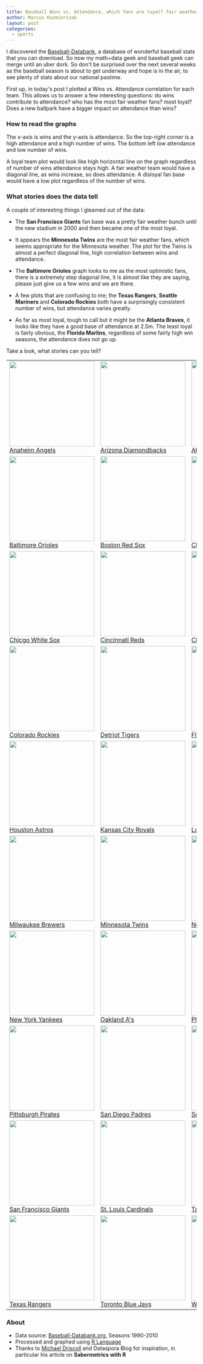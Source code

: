 ```yaml
---
title: Baseball Wins vs. Attendance, which fans are loyal? fair weather?
author: Marcus Kazmierczak
layout: post
categories:
  - sports
---
```


I discovered the [Baseball-Databank](http://www.baseball-databank.org/), a database of wonderful baseball stats that you can download. So now my math+data geek and baseball geek can merge until an uber dork. So don't be surprised over the next several weeks as the baseball season is about to get underway and hope is in the air, to see plenty of stats about our national pastime.

First up, in today's post I plotted a Wins vs. Attendance correlation for each team. This allows us to answer a few interesting questions: do wins contribute to attendance? who has the most fair weather fans? most loyal?  Does a new ballpark have a bigger impact on attendance than wins?

### How to read the graphs

The x-axis is wins and the y-axis is attendance. So the top-right corner is a high attendance and a high number of wins. The bottom left low attendance and low number of wins.

A loyal team plot would look like high horizontal line on the graph regardless of number of wins attendance stays high. A fair weather team would have a diagonal line, as wins increase, so does attendance. A disloyal fan base would have a low plot regardless of the number of wins.

### What stories does the data tell

A couple of interesting things I gleamed out of the data:

* The **San Francisco Giants** fan base was a pretty fair weather bunch until the new stadium in 2000 and then became one of the most loyal.

* It appears the **Minnesota Twins** are the most fair weather fans, which seems appropriate for the Minnesota weather. The plot for the Twins is almost a perfect diagonal line, high correlation between wins and attendance.

* The **Baltimore Orioles** graph looks to me as the most optimistic fans, there is a extremely step diagonal line, it is almost like they are saying, please just give us a few wins and we are there.

* A few plots that are confusing to me; the **Texas Rangers**, **Seattle Mariners** and **Colorado Rockies** both have a surprisingly consistent number of wins, but attendance varies greatly.

* As far as most loyal, tough to call but it might be the **Atlanta Braves**, it looks like they have a good base of attendance at 2.5m.  The least loyal is fairly obvious, the **Florida Marlins**, regardless of some fairly high win seasons, the attendance does not go up.


Take a look, what stories can you tell?

<table cellpadding="0" cellspacing="0" border="0" class="datatable centered">
<tr>
 <td><a href='/a/dataviz/baseball/win_attendance/med/ANA.png' class='lightbox'><img src='https://mkaz.com/a/dataviz/baseball/win_attendance/sm/ANA.png' width='225' height='225' border=0><br/>Anaheim Angels</a></td>
 <td><a href='/a/dataviz/baseball/win_attendance/med/ARI.png' class='lightbox'><img src='https://mkaz.com/a/dataviz/baseball/win_attendance/sm/ARI.png' width='225' height='225' border=0><br/>Arizona Diamondbacks</a></td>
 <td><a href='/a/dataviz/baseball/win_attendance/med/ATL.png' class='lightbox'><img src='https://mkaz.com/a/dataviz/baseball/win_attendance/sm/ATL.png' width='225' height='225' border=0><br/>Atlanta Braves</a></td>
</tr>
<tr>
  <td><a href='/a/dataviz/baseball/win_attendance/med/BAL.png' class='lightbox'><img src='https://mkaz.com/a/dataviz/baseball/win_attendance/sm/BAL.png' width='225' height='225' border=0><br/>Baltimore Orioles</a></td>
  <td><a href='/a/dataviz/baseball/win_attendance/med/BOS.png' class='lightbox'><img src='https://mkaz.com/a/dataviz/baseball/win_attendance/sm/BOS.png' width='225' height='225' border=0><br/>Boston Red Sox</a></td>
  <td><a href='/a/dataviz/baseball/win_attendance/med/CHC.png' class='lightbox'><img src='https://mkaz.com/a/dataviz/baseball/win_attendance/sm/CHC.png' width='225' height='225' border=0><br/>Chicago Cubs</a></td>
</tr>
<tr>
  <td><a href='/a/dataviz/baseball/win_attendance/med/CHW.png' class='lightbox'><img src='https://mkaz.com/a/dataviz/baseball/win_attendance/sm/CHW.png' width='225' height='225' border=0><br/>Chicgo White Sox</a></td>
  <td><a href='/a/dataviz/baseball/win_attendance/med/CIN.png' class='lightbox'><img src='https://mkaz.com/a/dataviz/baseball/win_attendance/sm/CIN.png' width='225' height='225' border=0><br/>Cincinnati Reds</a></td>
  <td><a href='/a/dataviz/baseball/win_attendance/med/CLE.png' class='lightbox'><img src='https://mkaz.com/a/dataviz/baseball/win_attendance/sm/CLE.png' width='225' height='225' border=0><br/>Cleveland Indians</a></td>
</tr>
<tr>
  <td><a href='/a/dataviz/baseball/win_attendance/med/COL.png' class='lightbox'><img src='https://mkaz.com/a/dataviz/baseball/win_attendance/sm/COL.png' width='225' height='225' border=0><br/>Colorado Rockies</a></td>
  <td><a href='/a/dataviz/baseball/win_attendance/med/DET.png' class='lightbox'><img src='https://mkaz.com/a/dataviz/baseball/win_attendance/sm/DET.png' width='225' height='225' border=0><br/>Detriot Tigers</a></td>
  <td><a href='/a/dataviz/baseball/win_attendance/med/FLA.png' class='lightbox'><img src='https://mkaz.com/a/dataviz/baseball/win_attendance/sm/FLA.png' width='225' height='225' border=0><br/>Florida Marlins</a></td>
</tr>
<tr>
  <td><a href='/a/dataviz/baseball/win_attendance/med/HOU.png' class='lightbox'><img src='https://mkaz.com/a/dataviz/baseball/win_attendance/sm/HOU.png' width='225' height='225' border=0><br/>Houston Astros</a></td>
  <td><a href='/a/dataviz/baseball/win_attendance/med/KCR.png' class='lightbox'><img src='https://mkaz.com/a/dataviz/baseball/win_attendance/sm/KCR.png' width='225' height='225' border=0><br/>Kansas City Royals</a></td>
  <td><a href='/a/dataviz/baseball/win_attendance/med/LAD.png' class='lightbox'><img src='https://mkaz.com/a/dataviz/baseball/win_attendance/sm/LAD.png' width='225' height='225' border=0><br/>Los Angeles Dodgers</a></td>
</tr>
<tr>
  <td><a href='/a/dataviz/baseball/win_attendance/med/MIL.png' class='lightbox'><img src='https://mkaz.com/a/dataviz/baseball/win_attendance/sm/MIL.png' width='225' height='225' border=0><br/>Milwaukee Brewers</a></td>
  <td><a href='/a/dataviz/baseball/win_attendance/med/MIN.png' class='lightbox'><img src='https://mkaz.com/a/dataviz/baseball/win_attendance/sm/MIN.png' width='225' height='225' border=0><br/>Minnesota Twins</a></td>
  <td><a href='/a/dataviz/baseball/win_attendance/med/NYM.png' class='lightbox'><img src='https://mkaz.com/a/dataviz/baseball/win_attendance/sm/NYM.png' width='225' height='225' border=0><br/>New York Mets</a></td>
</tr>
<tr>
  <td><a href='/a/dataviz/baseball/win_attendance/med/NYY.png' class='lightbox'><img src='https://mkaz.com/a/dataviz/baseball/win_attendance/sm/NYY.png' width='225' height='225' border=0><br/>New York Yankees</a></td>
  <td><a href='/a/dataviz/baseball/win_attendance/med/OAK.png' class='lightbox'><img src='https://mkaz.com/a/dataviz/baseball/win_attendance/sm/OAK.png' width='225' height='225' border=0><br/>Oakland A's</a></td>
  <td><a href='/a/dataviz/baseball/win_attendance/med/PHI.png' class='lightbox'><img src='https://mkaz.com/a/dataviz/baseball/win_attendance/sm/PHI.png' width='225' height='225' border=0><br/>Philadelphia Phillies</a></td>
</tr>
<tr>
  <td><a href='/a/dataviz/baseball/win_attendance/med/PIT.png' class='lightbox'><img src='https://mkaz.com/a/dataviz/baseball/win_attendance/sm/PIT.png' width='225' height='225' border=0><br/>Pittsburgh Pirates</a></td>
  <td><a href='/a/dataviz/baseball/win_attendance/med/SDP.png' class='lightbox'><img src='https://mkaz.com/a/dataviz/baseball/win_attendance/sm/SDP.png' width='225' height='225' border=0><br/>San Diego Padres</a></td>
  <td><a href='/a/dataviz/baseball/win_attendance/med/SEA.png' class='lightbox'><img src='https://mkaz.com/a/dataviz/baseball/win_attendance/sm/SEA.png' width='225' height='225' border=0><br/>Seattle Mariners</a></td>
</tr>
<tr>
  <td><a href='/a/dataviz/baseball/win_attendance/med/SFG.png' class='lightbox'><img src='https://mkaz.com/a/dataviz/baseball/win_attendance/sm/SFG.png' width='225' height='225' border=0><br/>San Francisco Giants</a></td>
  <td><a href='/a/dataviz/baseball/win_attendance/med/STL.png' class='lightbox'><img src='https://mkaz.com/a/dataviz/baseball/win_attendance/sm/STL.png' width='225' height='225' border=0><br/>St. Louis Cardinals</a></td>
  <td><a href='/a/dataviz/baseball/win_attendance/med/TBD.png' class='lightbox'><img src='https://mkaz.com/a/dataviz/baseball/win_attendance/sm/TBD.png' width='225' height='225' border=0><br/>Tampa Bay Devil Rays</a></td>
</tr>
<tr>
  <td><a href='/a/dataviz/baseball/win_attendance/med/TEX.png' class='lightbox'><img src='https://mkaz.com/a/dataviz/baseball/win_attendance/sm/TEX.png' width='225' height='225' border=0><br/>Texas Rangers</a></td>
  <td><a href='/a/dataviz/baseball/win_attendance/med/TOR.png' class='lightbox'><img src='https://mkaz.com/a/dataviz/baseball/win_attendance/sm/TOR.png' width='225' height='225' border=0><br/>Toronto Blue Jays</a></td>
  <td><a href='/a/dataviz/baseball/win_attendance/med/WSN.png' class='lightbox'><img src='https://mkaz.com/a/dataviz/baseball/win_attendance/sm/WSN.png' width='225' height='225' border=0><br/>Washington Nationals</a></td>
</tr>
</table>

### About

* Data source: <a href="http://www.baseball-databank.org/">Baseball-Databank.org</a>, Seasons 1990-2010
* Processed and graphed using <a href="http://www.r-project.org/">R Language</a>
* Thanks to [Michael Driscoll](https://twitter.com/medriscoll) and Dataspora Blog for inspiration, in particular his article on <b>Sabermetrics with R</b>

